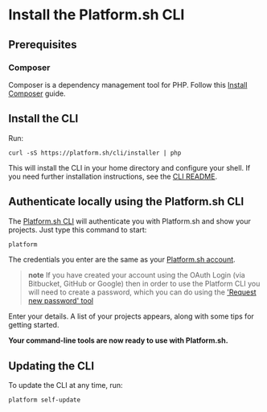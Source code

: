 # Install the Platform.sh CLI

## Prerequisites

### Composer

Composer is a dependency management tool for PHP. Follow this [Install Composer](https://getcomposer.org/download/) guide.

## Install the CLI

Run:

    curl -sS https://platform.sh/cli/installer | php

This will install the CLI in your home directory and configure your shell. If you need further installation instructions, see the [CLI README](https://github.com/platformsh/platformsh-cli/tree/master#installation).

## Authenticate locally using the Platform.sh CLI

The [Platform.sh CLI](https://github.com/platformsh/platformsh-cli) will
authenticate you with Platform.sh and show your projects. Just type this
command to start:

```bash
platform
```

The credentials you enter are the same as your [Platform.sh account](https://accounts.platform.sh/user).

> **note**
> If you have created your account using the OAuth Login (via Bitbucket, GitHub or Google) then in order to use the Platform CLI you
> will need to create a password, which you can do using the ['Request new password' tool](https://accounts.platform.sh/user/password)

Enter your details. A list of your projects appears, along with some
tips for getting started.

**Your command-line tools are now ready to use with Platform.sh.**

## Updating the CLI

To update the CLI at any time, run:

```bash
platform self-update
```
